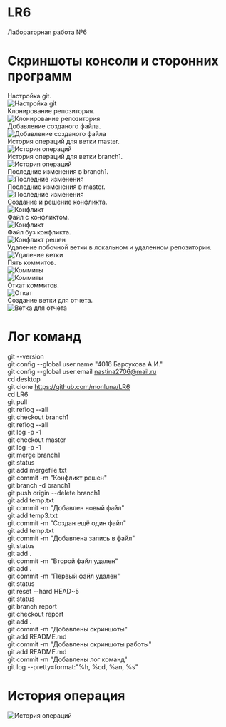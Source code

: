 # LR6
Лабораторная работа №6
# Скриншоты консоли и сторонних программ
Настройка git.<br>
![Настройка git](/images/скрин1.png)<br>
Клонирование репозитория.<br>
![Клонирование репозитория](/images/скрин2.png)<br>
Добавление созданого файла.<br>
![Добавление созданого файла](/images/скрин3.png)<br>
История операций для ветки master.<br>
![История операций](/images/скрин4.png)<br>
История операций для ветки branch1.<br>
![История операций](/images/скрин5.png)<br>
Последние изменения в branch1.<br>
![Последние изменения](/images/скрин6.png)<br>
Последние изменения в master.<br>
![Последние изменения](/images/скрин7.png)<br>
Создание и решение конфликта.<br>
![Конфликт](/images/скрин8.png)<br>
Файл с конфликтом.<br>
![Конфликт](/images/блокнот1.png)<br>
Файл буз конфликта.<br>
![Конфликт решен](/images/блокнот2.png)<br>
Удаление побочной ветки в локальном и удаленном репозитории.<br>
![Удаление ветки](/images/скрин9.png)<br>
Пять коммитов.<br>
![Коммиты](/images/скрин10.png)<br>
![Коммиты](/images/скрин11.png)<br>
Откат коммитов.<br>
![Откат](/images/скрин12.png)<br>
Создание ветки для отчета.<br>
![Ветка для отчета](/images/скрин13.png)<br>
# Лог команд
git --version<br>
git config --global user.name "4016 Барсукова А.И."<br>
git config --global user.email nastina2706@mail.ru<br>
cd desktop<br>
git clone https://github.com/monluna/LR6<br>
cd LR6<br>
git pull<br>
git reflog --all<br>
git checkout branch1<br>
git reflog --all<br>
git log -p -1<br>
git checkout master<br>
git log -p -1<br>
git merge branch1<br>
git status<br>
git add mergefile.txt<br>
git commit -m "Конфликт решен"<br>
git branch -d branch1<br>
git push origin --delete branch1<br>
git add temp.txt<br>
git commit -m "Добавлен новый файл"<br>
git add temp3.txt<br>
git commit -m "Создан ещё один файл"<br>
git add temp.txt<br>
git commit -m "Добавлена запись в файл"<br>
git status<br>
git add .<br>
git commit -m "Второй файл удален"<br>
git add .<br>
git commit -m "Первый файл удален"<br>
git status<br>
git reset --hard HEAD~5<br>
git status<br>
git branch report<br>
git checkout report<br>
git add .<br>
git commit -m "Добавлены скриншоты"<br>
git add README.md<br>
git commit -m "Добавлены скриншоты работы"<br>
git add README.md<br>
git commit -m "Добавлены лог команд"<br>
git log --pretty=format:"%h, %cd, %an, %s"<br>
# История операция
![История операций](/images/скрин14.png)